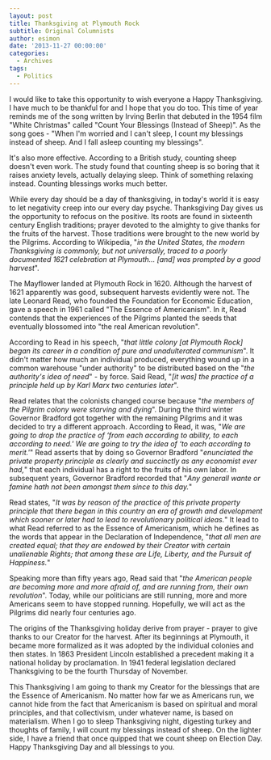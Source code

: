 ```yaml
---
layout: post
title: Thanksgiving at Plymouth Rock
subtitle: Original Columnists
author: esimon
date: '2013-11-27 00:00:00'
categories:
  - Archives
tags:
  - Politics
---
```

I would like to take this opportunity to wish everyone a Happy Thanksgiving. I have much to be thankful for and I hope that you do too. This time of year reminds me of the song written by Irving Berlin that debuted in the 1954 film "White Christmas" called "Count Your Blessings (Instead of Sheep)". As the song goes - "When I'm worried and I can't sleep, I count my blessings instead of sheep. And I fall asleep counting my blessings". 

It's also more effective. According to a British study, counting sheep doesn't even work. The study found that counting sheep is so boring that it raises anxiety levels, actually delaying sleep. Think of something relaxing instead. Counting blessings works much better. 

While every day should be a day of thanksgiving, in today's world it is easy to let negativity creep into our every day psyche. Thanksgiving Day gives us the opportunity to refocus on the positive. Its roots are found in sixteenth century English traditions; prayer devoted to the almighty to give thanks for the fruits of the harvest. Those traditions were brought to the new world by the Pilgrims. According to Wikipedia, "_in the United States, the modern Thanksgiving is commonly, but not universally, traced to a poorly documented 1621 celebration at Plymouth... [and] was prompted by a good harvest_". 

The Mayflower landed at Plymouth Rock in 1620. Although the harvest of 1621 apparently was good, subsequent harvests evidently were not. The late Leonard Read, who founded the Foundation for Economic Education, gave a speech in 1961 called "The Essence of Americanism". In it, Read contends that the experiences of the Pilgrims planted the seeds that eventually blossomed into "the real American revolution". 

According to Read in his speech, "_that little colony [at Plymouth Rock] began its career in a condition of pure and unadulterated communism_". It didn't matter how much an individual produced, everything wound up in a common warehouse "under authority" to be distributed based on the "_the authority's idea of need_" - by force. Said Read, "_[it was] the practice of a principle held up by Karl Marx two centuries later_". 

Read relates that the colonists changed course because "_the members of the Pilgrim colony were starving and dying_". During the third winter Governor Bradford got together with the remaining Pilgrims and it was decided to try a different approach. According to Read, it was, "_We are going to drop the practice of ‘from each according to ability, to each according to need.' We are going to try the idea of ‘to each according to merit.'_" Read asserts that by doing so Governor Bradford "_enunciated the private property principle as clearly and succinctly as any economist ever had,_" that each individual has a right to the fruits of his own labor. In subsequent years, Governor Bradford recorded that "_Any generall wante or famine hath not been amongst them since to this day._"

Read states, "_It was by reason of the practice of this private property principle that there began in this country an era of growth and development which sooner or later had to lead to revolutionary political ideas._" It lead to what Read referred to as the Essence of Americanism, which he defines as the words that appear in the Declaration of Independence, "_that all men are created equal; that they are endowed by their Creator with certain unalienable Rights; that among these are Life, Liberty, and the Pursuit of Happiness._" 

Speaking more than fifty years ago, Read said that "_the American people are becoming more and more afraid of, and are running from, their own revolution_". Today, while our politicians are still running, more and more Americans seem to have stopped running. Hopefully, we will act as the Pilgrims did nearly four centuries ago. 

The origins of the Thanksgiving holiday derive from prayer - prayer to give thanks to our Creator for the harvest. After its beginnings at Plymouth, it became more formalized as it was adopted by the individual colonies and then states. In 1863 President Lincoln established a precedent making it a national holiday by proclamation. In 1941 federal legislation declared Thanksgiving to be the fourth Thursday of November. 

This Thanksgiving I am going to thank my Creator for the blessings that are the Essence of Americanism. No matter how far we as Americans run, we cannot hide from the fact that Americanism is based on spiritual and moral principles, and that collectivism, under whatever name, is based on materialism. When I go to sleep Thanksgiving night, digesting turkey and thoughts of family, I will count my blessings instead of sheep. On the lighter side, I have a friend that once quipped that we count sheep on Election Day. Happy Thanksgiving Day and all blessings to you. 

